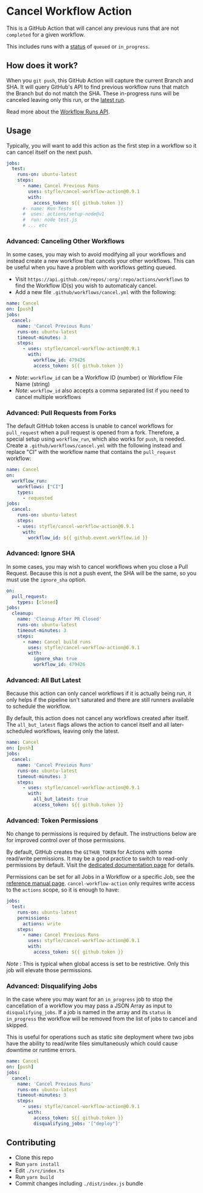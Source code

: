 # Cancel Workflow Action

This is a GitHub Action that will cancel any previous runs that are not `completed` for a given workflow.

This includes runs with a [status](https://docs.github.com/en/rest/reference/checks#check-runs) of `queued` or `in_progress`.

## How does it work?

When you `git push`, this GitHub Action will capture the current Branch and SHA. It will query GitHub's API to find previous workflow runs that match the Branch but do not match the SHA. These in-progress runs will be canceled leaving only this run, or the [latest run](#advanced-all-but-latest).

Read more about the [Workflow Runs API](https://docs.github.com/en/rest/reference/actions#workflow-runs).

## Usage

Typically, you will want to add this action as the first step in a workflow so it can cancel itself on the next push.

```yml
jobs:
  test:
    runs-on: ubuntu-latest
    steps:
      - name: Cancel Previous Runs
        uses: styfle/cancel-workflow-action@0.9.1
        with:
          access_token: ${{ github.token }}
      #- name: Run Tests
      #  uses: actions/setup-node@v1
      #  run: node test.js
      # ... etc
```

### Advanced: Canceling Other Workflows

In some cases, you may wish to avoid modifying all your workflows and instead create a new workflow that cancels your other workflows. This can be useful when you have a problem with workflows getting queued.

- Visit `https://api.github.com/repos/:org/:repo/actions/workflows` to find the Workflow ID(s) you wish to automaticaly cancel.
- Add a new file `.github/workflows/cancel.yml` with the following:

```yml
name: Cancel
on: [push]
jobs:
  cancel:
    name: 'Cancel Previous Runs'
    runs-on: ubuntu-latest
    timeout-minutes: 3
    steps:
      - uses: styfle/cancel-workflow-action@0.9.1
        with:
          workflow_id: 479426
          access_token: ${{ github.token }}
```

- _Note_: `workflow_id` can be a Workflow ID (number) or Workflow File Name (string)
- _Note_: `workflow_id` also accepts a comma separated list if you need to cancel multiple workflows

### Advanced: Pull Requests from Forks

The default GitHub token access is unable to cancel workflows for `pull_request`
when a pull request is opened from a fork. Therefore, a special setup using
`workflow_run`, which also works for `push`, is needed.
Create a `.github/workflows/cancel.yml` with the following instead and replace
"CI" with the workflow name that contains the `pull_request` workflow:

```yml
name: Cancel
on:
  workflow_run:
    workflows: ["CI"]
    types:
      - requested
jobs:
  cancel:
    runs-on: ubuntu-latest
    steps:
    - uses: styfle/cancel-workflow-action@0.9.1
      with:
        workflow_id: ${{ github.event.workflow.id }}
```

### Advanced: Ignore SHA

In some cases, you may wish to cancel workflows when you close a Pull Request. Because this is not a push event, the SHA will be the same, so you must use the `ignore_sha` option.

```yml
on:
  pull_request:
    types: [closed]
jobs:
  cleanup:
    name: 'Cleanup After PR Closed'
    runs-on: ubuntu-latest
    timeout-minutes: 3
    steps:
      - name: Cancel build runs
        uses: styfle/cancel-workflow-action@0.9.1
        with:
          ignore_sha: true
          workflow_id: 479426
```

### Advanced: All But Latest

Because this action can only cancel workflows if it is actually being run, it only helps if the pipeline isn't saturated and there are still runners available to schedule the workflow.

By default, this action does not cancel any workflows created after itself. The `all_but_latest` flags allows the action to cancel itself and all later-scheduled workflows, leaving only the latest.

```yml
name: Cancel
on: [push]
jobs:
  cancel:
    name: 'Cancel Previous Runs'
    runs-on: ubuntu-latest
    timeout-minutes: 3
    steps:
      - uses: styfle/cancel-workflow-action@0.9.1
        with:
          all_but_latest: true
          access_token: ${{ github.token }}
```

### Advanced: Token Permissions

No change to permissions is required by default. The instructions below are for improved control over of those permissions.

By default, GitHub creates the `GITHUB_TOKEN` for Actions with some read/write permissions. It may be a good practice to switch to read-only permissions by default. Visit the [dedicated documentation page](https://docs.github.com/en/github/administering-a-repository/managing-repository-settings/disabling-or-limiting-github-actions-for-a-repository#setting-the-permissions-of-the-github_token-for-your-repository) for details.

Permissions can be set for all Jobs in a Workflow or a specific Job, see the [reference manual page](https://docs.github.com/en/actions/reference/workflow-syntax-for-github-actions#permissions). `cancel-workflow-action` only requires write access to the `actions` scope, so it is enough to have:

```yml
jobs:
  test:
    runs-on: ubuntu-latest
    permissions:
      actions: write
    steps:
      - name: Cancel Previous Runs
        uses: styfle/cancel-workflow-action@0.9.1
        with:
          access_token: ${{ github.token }}
```

_Note_ : This is typical when global access is set to be restrictive. Only this job will elevate those permissions.

### Advanced: Disqualifying Jobs

In the case where you may want for an `in_progress` job to stop the cancellation of a workflow you may pass a JSON Array as input to `disqualifying_jobs`. If a job is named in the array and its `status` is `in_progress` the workflow will be removed from the list of jobs to cancel and skipped.

This is useful for operations such as static site deployment where two jobs have the ability to read/write files simultaneously which could cause downtime or runtime errors.

```yml
name: Cancel
on: [push]
jobs:
  cancel:
    name: 'Cancel Previous Runs'
    runs-on: ubuntu-latest
    timeout-minutes: 3
    steps:
      - uses: styfle/cancel-workflow-action@0.9.1
        with:
          access_token: ${{ github.token }}
          disqualifying_jobs: '["deploy"]'
```

## Contributing

- Clone this repo
- Run `yarn install`
- Edit `./src/index.ts`
- Run `yarn build`
- Commit changes including `./dist/index.js` bundle
